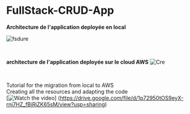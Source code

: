 # FullStack-CRUD-App

<B> Architecture de l'application deployée en local </B>

![fsdure](https://user-images.githubusercontent.com/58481599/159601001-91d37ae4-9852-407e-b6fb-bef640940b5d.JPG)


<br>

<B>architecture de l'application deployée sur le cloud AWS</B>
![Cre](https://user-images.githubusercontent.com/58481599/159601179-08157eb9-eee8-401d-94d8-f31111a060a7.JPG)

<br>

Tutorial for the migration from local to AWS <br>
Creating all the resources and adapting the code
<br>
[![Watch the video](https://i.imgur.com/vKb2F1B.png)] (https://drive.google.com/file/d/1p72950tOS9eyX-rnj7HZ_fBiRjZK65sM/view?usp=sharing)
